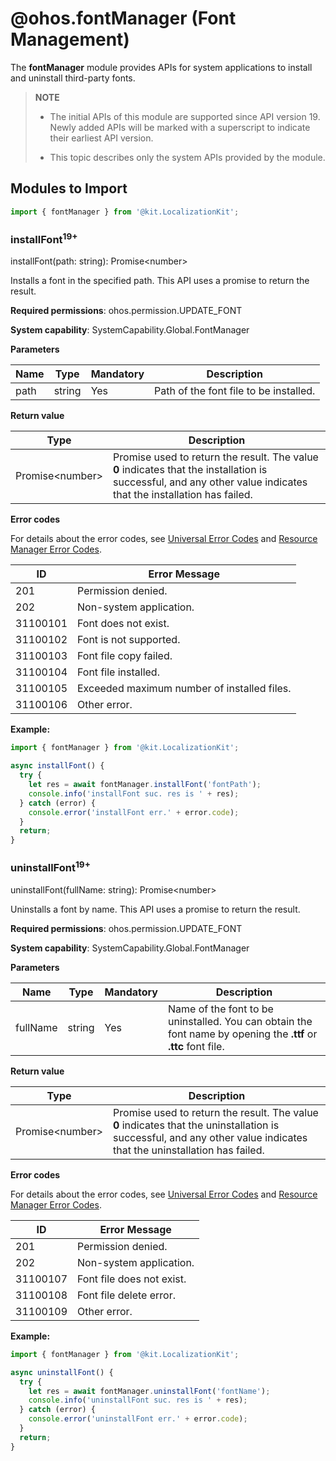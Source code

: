 # @ohos.fontManager (Font Management)

The **fontManager** module provides APIs for system applications to install and uninstall third-party fonts.

>  **NOTE**
>  
>  - The initial APIs of this module are supported since API version 19. Newly added APIs will be marked with a superscript to indicate their earliest API version.
>
>  - This topic describes only the system APIs provided by the module.

## Modules to Import

```js
import { fontManager } from '@kit.LocalizationKit';
```

### installFont<sup>19+</sup>

installFont(path: string): Promise&lt;number&gt;

Installs a font in the specified path. This API uses a promise to return the result.

**Required permissions**: ohos.permission.UPDATE_FONT

**System capability**: SystemCapability.Global.FontManager

**Parameters**

| Name  | Type    | Mandatory  | Description   |
| ----- | ------ | ---- | ----- |
| path | string | Yes   | Path of the font file to be installed.|

**Return value**

| Type                   | Description                    |
| --------------------- | ---------------------- |
| Promise&lt;number&gt; | Promise used to return the result. The value **0** indicates that the installation is successful, and any other value indicates that the installation has failed.|

**Error codes**

For details about the error codes, see [Universal Error Codes](../errorcode-universal.md) and [Resource Manager Error Codes](errorcode-resource-manager.md).

| ID| Error Message|
| -------- | ---------------------------------------- |
| 201 | Permission denied.                 |
| 202 | Non-system application.            |
| 31100101 | Font does not exist.          |
| 31100102 | Font is not supported.        |
| 31100103 | Font file copy failed.        |
| 31100104 | Font file installed.          |
| 31100105 | Exceeded maximum number of installed files.     |
| 31100106 | Other error.     |

**Example:**
  ```ts
  import { fontManager } from '@kit.LocalizationKit';

  async installFont() {
    try {
      let res = await fontManager.installFont('fontPath');
      console.info('installFont suc. res is ' + res);
    } catch (error) {
      console.error('installFont err.' + error.code);
    }
    return;
  }
  ```

### uninstallFont<sup>19+</sup>

uninstallFont(fullName: string): Promise&lt;number&gt;

Uninstalls a font by name. This API uses a promise to return the result.

**Required permissions**: ohos.permission.UPDATE_FONT

**System capability**: SystemCapability.Global.FontManager

**Parameters**

| Name  | Type    | Mandatory  | Description   |
| ----- | ------ | ---- | ----- |
| fullName | string | Yes   | Name of the font to be uninstalled. You can obtain the font name by opening the **.ttf** or **.ttc** font file.|

**Return value**

| Type                   | Description                    |
| --------------------- | ---------------------- |
| Promise&lt;number&gt; | Promise used to return the result. The value **0** indicates that the uninstallation is successful, and any other value indicates that the uninstallation has failed.|

**Error codes**

For details about the error codes, see [Universal Error Codes](../errorcode-universal.md) and [Resource Manager Error Codes](errorcode-resource-manager.md).

| ID| Error Message|
| -------- | ---------------------------------------- |
| 201 | Permission denied.                |
| 202 | Non-system application.           |
| 31100107 | Font file does not exist.    |
| 31100108 | Font file delete error.      |
| 31100109 | Other error.                 |

**Example:**
  ```ts
  import { fontManager } from '@kit.LocalizationKit';

  async uninstallFont() {
    try {
      let res = await fontManager.uninstallFont('fontName');
      console.info('uninstallFont suc. res is ' + res);
    } catch (error) {
      console.error('uninstallFont err.' + error.code);
    }
    return;
  }
  ```
